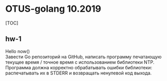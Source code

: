 # OTUS-golang 10.2019

[TOC]

## hw-1
Hello now()  
Завести Go репозиторий на GitHub, написать программу печатающую текущее время / точное время с использованием библиотеки NTP.  
Программа должна корректно обрабатывать ошибки библиотеки: распечатывать их в STDERR и возвращать ненулевой код выхода.